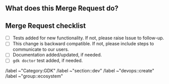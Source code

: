 ## What does this Merge Request do?

<!-- Briefly describe what this MR is about -->

## Merge Request checklist

- [ ] Tests added for new functionality. If not, please raise Issue to follow-up.
- [ ] This change is backward compatible. If not, please include steps to communicate to our users.
- [ ] Documentation added/updated, if needed.
- [ ] `gdk doctor` test added, if needed.

/label ~"Category:GDK"
/label ~"section::dev"
/label ~"devops::create"
/label ~"group::ecosystem"
